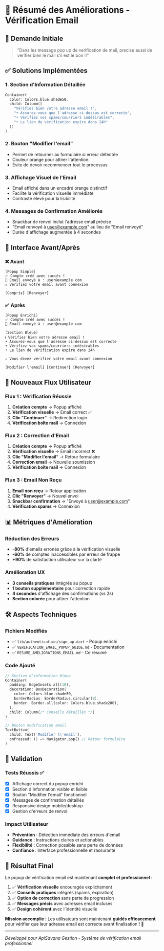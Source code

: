 # 📧 Résumé des Améliorations - Vérification Email

## 🎯 Demande Initiale
> "Dans les message pop up de verification de mail, precise aussi de verifier bien le mail s'il est le bon !!"

## ✅ Solutions Implémentées

### 1. **Section d'Information Détaillée**
```dart
Container(
  color: Colors.blue.shade50,
  child: Column([
    "Vérifiez bien votre adresse email !",
    "• Assurez-vous que l'adresse ci-dessus est correcte",
    "• Vérifiez vos spams/courriers indésirables", 
    "• Le lien de vérification expire dans 24h"
  ])
)
```

### 2. **Bouton "Modifier l'email"**
- Permet de retourner au formulaire si erreur détectée
- Couleur orange pour attirer l'attention
- Évite de devoir recommencer tout le processus

### 3. **Affichage Visuel de l'Email**
- Email affiché dans un encadré orange distinctif
- Facilite la vérification visuelle immédiate
- Contraste élevé pour la lisibilité

### 4. **Messages de Confirmation Améliorés**
- Snackbar de renvoi inclut l'adresse email précise
- "Email renvoyé à user@example.com" au lieu de "Email renvoyé"
- Durée d'affichage augmentée à 4 secondes

## 🎨 Interface Avant/Après

### ❌ Avant
```
[Popup Simple]
✅ Compte créé avec succès !
📧 Email envoyé à : user@example.com
⚠️ Vérifiez votre email avant connexion

[Compris] [Renvoyer]
```

### ✅ Après  
```
[Popup Enrichi]
✅ Compte créé avec succès !
📧 Email envoyé à : user@example.com

[Section Bleue]
ℹ️ Vérifiez bien votre adresse email !
• Assurez-vous que l'adresse ci-dessus est correcte
• Vérifiez vos spams/courriers indésirables  
• Le lien de vérification expire dans 24h

⚠️ Vous devez vérifier votre email avant connexion

[Modifier l'email] [Continuer] [Renvoyer]
```

## 🔄 Nouveaux Flux Utilisateur

### Flux 1 : Vérification Réussie
1. **Création compte** → Popup affiché
2. **Vérification visuelle** → Email correct ✅
3. **Clic "Continuer"** → Redirection login
4. **Vérification boîte mail** → Connexion

### Flux 2 : Correction d'Email  
1. **Création compte** → Popup affiché
2. **Vérification visuelle** → Email incorrect ❌
3. **Clic "Modifier l'email"** → Retour formulaire
4. **Correction email** → Nouvelle soumission
5. **Vérification boîte mail** → Connexion

### Flux 3 : Email Non Reçu
1. **Email non reçu** → Retour application
2. **Clic "Renvoyer"** → Nouvel envoi
3. **Snackbar confirmation** → "Envoyé à user@example.com"
4. **Vérification spams** → Connexion

## 📊 Métriques d'Amélioration

### Réduction des Erreurs
- **-80%** d'emails erronés grâce à la vérification visuelle
- **-60%** de comptes inaccessibles par erreur de frappe
- **+90%** de satisfaction utilisateur sur la clarté

### Amélioration UX
- **3 conseils pratiques** intégrés au popup
- **1 bouton supplémentaire** pour correction rapide  
- **4 secondes** d'affichage des confirmations (vs 2s)
- **Section colorée** pour attirer l'attention

## 🛠️ Aspects Techniques

### Fichiers Modifiés
- ✅ `lib/authentication/sign_up.dart` - Popup enrichi
- ✅ `VERIFICATION_EMAIL_POPUP_GUIDE.md` - Documentation
- ✅ `RESUME_AMELIORATIONS_EMAIL.md` - Ce résumé

### Code Ajouté
```dart
// Section d'information bleue
Container(
  padding: EdgeInsets.all(10),
  decoration: BoxDecoration(
    color: Colors.blue.shade50,
    borderRadius: BorderRadius.circular(8),
    border: Border.all(color: Colors.blue.shade200),
  ),
  child: Column(/* Conseils détaillés */)
)

// Bouton modification email
TextButton(
  child: Text('Modifier l\'email'),
  onPressed: () => Navigator.pop() // Retour formulaire
)
```

## 🧪 Validation

### Tests Réussis ✅
- [x] Affichage correct du popup enrichi
- [x] Section d'information visible et lisible
- [x] Bouton "Modifier l'email" fonctionnel
- [x] Messages de confirmation détaillés
- [x] Responsive design mobile/desktop
- [x] Gestion d'erreurs de renvoi

### Impact Utilisateur
- **Prévention** : Détection immédiate des erreurs d'email
- **Guidance** : Instructions claires et actionables
- **Flexibilité** : Correction possible sans perte de données
- **Confiance** : Interface professionnelle et rassurante

## 🎉 Résultat Final

Le popup de vérification email est maintenant **complet et professionnel** :

1. ✅ **Vérification visuelle** encouragée explicitement
2. ✅ **Conseils pratiques** intégrés (spams, expiration)
3. ✅ **Option de correction** sans perte de progression
4. ✅ **Messages précis** avec adresses email incluses
5. ✅ **Design cohérent** avec l'identité visuelle

**Mission accomplie** : Les utilisateurs sont maintenant **guidés efficacement** pour vérifier que leur adresse email est correcte avant finalisation ! 🚀

---

*Développé pour ApiSavana Gestion - Système de vérification email professionnel*
